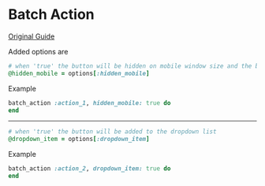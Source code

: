 # Batch Action
[Original Guide](https://raw.githubusercontent.com/activeadmin/activeadmin/master/docs/9-batch-actions.md)

Added options are
```ruby
# when 'true' the button will be hidden on mobile window size and the button will be added to the dropdown list
@hidden_mobile = options[:hidden_mobile]
```

Example
```ruby
batch_action :action_1, hidden_mobile: true do
end
```

----

```ruby
# when 'true' the button will be added to the dropdown list
@dropdown_item = options[:dropdown_item]
```

Example
```ruby
batch_action :action_2, dropdown_item: true do
end
```
